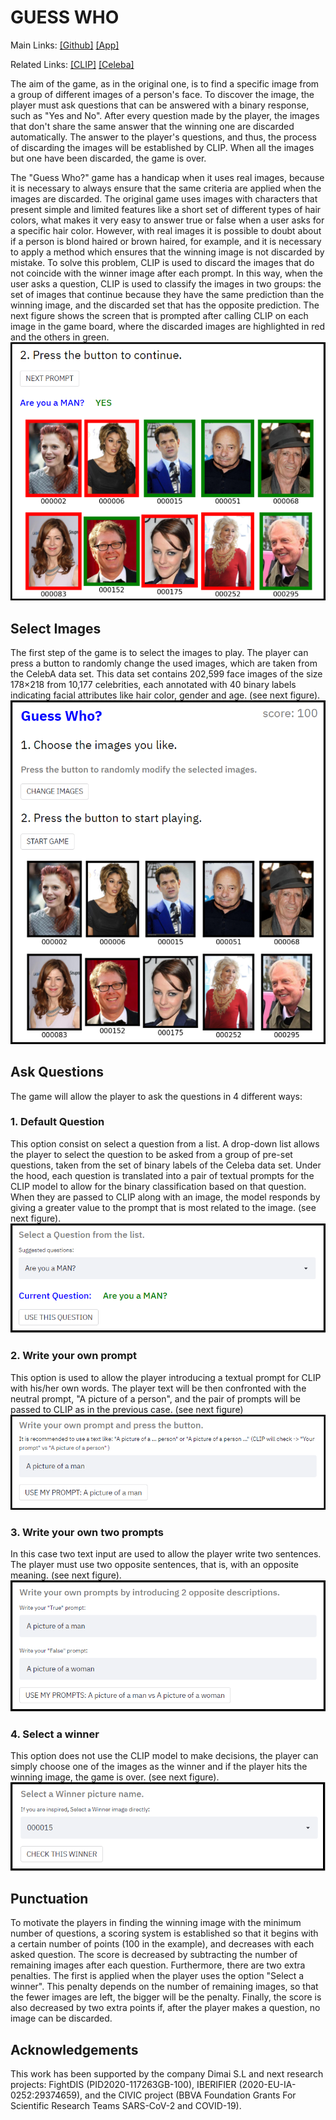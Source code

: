 # GUESS WHO
Main Links: [[Github]](https://github.com/ArnauDIMAI/CLIP-GuessWho) [[App]](https://share.streamlit.io/arnaudimai/clip-guesswho/main/app_qesq_v9.py)

Related Links: [[CLIP]](https://openai.com/blog/clip/) [[Celeba]](https://mmlab.ie.cuhk.edu.hk/projects/CelebA.html)

The aim of the game, as in the original one, is to find a specific image from a group of different images of a person's face. To discover the image, the player must ask questions that can be answered with a binary response, such as "Yes and No". After every question made by the player, the images that don't share the same answer that the winning one are discarded automatically. The answer to the player's questions, and thus, the process of discarding the images will be established by CLIP. When all the images but one have been discarded, the game is over.


The "Guess Who?" game has a handicap when it uses real images, because it is necessary to always ensure that the same criteria are applied when the images are discarded. The original game uses images with characters that present simple and limited features like a short set of different types of hair colors, what makes it very easy to answer true or false when a user asks for a specific hair color. However, with real images it is possible to doubt about if a person is blond haired or brown haired, for example, and it is necessary to apply a method which ensures that the winning image is not discarded by mistake. To solve this problem, CLIP is used  to discard the images that do not coincide with the winner image after each prompt. In this way, when the user asks a question, CLIP is used to classify the images in two groups: the set of images that continue because they have the same prediction than the winning image, and the discarded set that has the opposite prediction. The next figure shows the screen that is prompted after calling CLIP on each image in the game board, where the discarded images are highlighted in red and the others in green.
![CLIP](paper_result_man.png)


## Select Images
The first step of the game is to select the images to play. The player can press a button to randomly change the used images, which are taken from the CelebA data set. This data set contains 202,599 face images of the size 178×218 from 10,177 celebrities, each annotated with 40 binary labels indicating facial attributes like hair color, gender and age. (see next figure).
![CLIP](paper_images.png)


## Ask Questions
The game will allow the player to ask the questions in 4 different ways:

### 1. Default Question
This option consist on select a question from a list. A drop-down list allows the player to select the question to be asked from a group of pre-set questions, taken from the set of binary labels of the Celeba data set. Under the hood, each question is translated into a pair of  textual prompts for the CLIP model to allow for the binary classification based on that question. When they are passed to CLIP along with an image, the model responds by giving a greater value to the prompt that is most related to the image. (see next figure).
![CLIP](paper_question.png)

### 2. Write your own prompt
This option is used to allow the player introducing a textual prompt for CLIP with his/her own words. The player text will be then confronted with the neutral prompt, "A picture of a person", and the pair of prompts will be passed to CLIP as in the previous case. (see next figure)
![CLIP](paper_1query.png)

### 3. Write your own two prompts
In this case two text input are used to allow the player write two sentences. The player must use two opposite sentences, that is, with an opposite meaning. (see next figure).
![CLIP](paper_2query.png)

### 4. Select a winner 
This option does not use the CLIP model to make decisions, the player can simply choose one of the images as the winner and if the player hits the winning image, the game is over. (see next figure).
![CLIP](paper_winner.png)


## Punctuation
To motivate the players in finding the winning image with the minimum number of questions, a scoring system is established so that it  begins with a certain number of points (100 in the example), and decreases with each asked question. The score is decreased by subtracting the number of remaining images after each question. Furthermore, there are two extra penalties. The first is applied when the player uses the option "Select a winner". This penalty depends on the number of remaining images, so that the fewer images are left, the bigger will be the penalty. Finally, the score is also decreased by two extra points if, after the player makes a question, no image can be discarded.


## Acknowledgements
This work has been supported by the company Dimai S.L and next research projects: FightDIS (PID2020-117263GB-100), IBERIFIER (2020-EU-IA-0252:29374659), and the CIVIC project (BBVA Foundation Grants For Scientific Research Teams SARS-CoV-2 and COVID-19).

